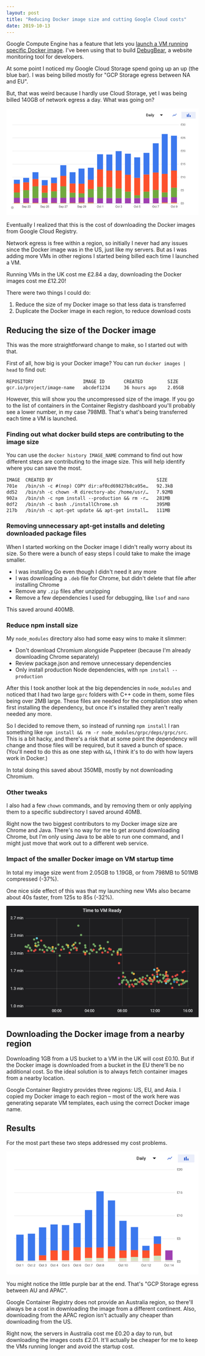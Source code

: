 ```yaml
---
layout: post
title: "Reducing Docker image size and cutting Google Cloud costs"
date: 2019-10-13
---
```


Google Compute Engine has a feature that lets you [launch a VM running specific Docker image](https://cloud.google.com/compute/docs/containers/deploying-containers). I've been using that to build [DebugBear](https://www.debugbear.com), a website monitoring tool for developers.

At some point I noticed my Google Cloud Storage spend going up an up (the blue bar). I was being billed mostly for "GCP Storage egress between NA and EU".

But, that was weird because I hardly use Cloud Storage, yet I was being billed 140GB of network egress a day. What was going on?

![Google Cloud Storage spend going up](/img/blog/docker-containers-gcp/increasing-cloud-storage-spend.png)

Eventually I realized that this is the cost of downloading the Docker images from Google Cloud Registry. 

Network egress is free within a region, so initially I never had any issues since the Docker image was in the US, just like my servers. But as I was adding more VMs in other regions I started being billed each time I launched a VM.

Running VMs in the UK cost me £2.84 a day, downloading the Docker images cost me £12.20!

There were two things I could do:

1. Reduce the size of my Docker image so that less data is transferred
2. Duplicate the Docker image in each region, to reduce download costs

## Reducing the size of the Docker image

This was the more straightforward change to make, so I started out with that.

First of all, how big is your Docker image? You can run `docker images | head` to find out:

```
REPOSITORY                  IMAGE ID       CREATED         SIZE
gcr.io/project/image-name   abcdef1234     36 hours ago    2.05GB
```

However, this will show you the uncompressed size of the image. If you go to the list of containers in the Container Registry dashboard you'll probably see a lower number, in my case 798MB. That's what's being transferred each time a VM is launched.

### Finding out what docker build steps are contributing to the image size

You can use the `docker history IMAGE_NAME` command to find out how different steps are contributing to the image size. This will help identify where you can save the most.

```
IMAGE  CREATED BY                                      SIZE
701e   /bin/sh -c #(nop) COPY dir:af0cd69827b8ca95e…   92.3kB
dd52   /bin/sh -c chown -R directory-abc /home/usr/…   7.92MB
902a   /bin/sh -c npm install --production && rm -r…   281MB
0df2   /bin/sh -c bash ./installChrome.sh              395MB
217b   /bin/sh -c apt-get update && apt-get install…   111MB
```

### Removing unnecessary apt-get installs and deleting downloaded package files

When I started working on the Docker image I didn't really worry about its size. So there were a bunch of easy steps I could take to make the image smaller.

- I was installing Go even though I didn't need it any more
- I was downloading a `.deb` file for Chrome, but didn't delete that file after installing Chrome
- Remove any `.zip` files after unzipping
- Remove a few dependencies I used for debugging, like `lsof` and `nano`

This saved around 400MB.

### Reduce npm install size

My `node_modules` directory also had some easy wins to make it slimmer:

- Don't download Chromium alongside Puppeteer (because I'm already downloading Chrome separately)
- Review package.json and remove unnecessary dependencies
- Only install production Node dependencies, with `npm install --production`

After this I took another look at the big dependencies in `node_modules` and noticed that I had two large `gprc` folders with C++ code in them, some files being over 2MB large. These files are needed for the compilation step when first installing the dependency, but once it's installed they aren't really needed any more.

So I decided to remove them, so instead of running `npm install` I ran something like `npm install && rm -r node_modules/grpc/deps/grpc/src`. This is a bit hacky, and there's a risk that at some point the dependency will change and those files will be required, but it saved a bunch of space. (You'll need to do this as one step with `&&`, I think it's to do with how layers work in Docker.)

In total doing this saved about 350MB, mostly by not downloading Chromium.

### Other tweaks

I also had a few `chown` commands, and by removing them or only applying them to a specific subdirectory I saved around 40MB.

Right now the two biggest contributors to my Docker image size are Chrome and Java. There's no way for me to get around downloading Chrome, but I'm only using Java to be able to run one command, and I might just move that work out to a different web service.

### Impact of the smaller Docker image on VM startup time

In total my image size went from 2.05GB to 1.19GB, or from 798MB to 501MB compressed (-37%).

One nice side effect of this was that my launching new VMs also became about 40s faster, from 125s to 85s (-32%).

![Chart showing how long it takes for VM to launch](/img/blog/docker-containers-gcp/faster-vm-startup.png)

## Downloading the Docker image from a nearby region

Downloading 1GB from a US bucket to a VM in the UK will cost £0.10. But if the Docker image is downloaded from a bucket in the EU there'll be no additional cost. So the ideal solution is to always fetch container images from a nearby location.

Google Container Registry provides three regions: US, EU, and Asia. I copied my Docker image to each region – most of the work here was generating separate VM templates, each using the correct Docker image name.

## Results

For the most part these two steps addressed my cost problems. 

![Cutting Google Cloud Storage network egress costs](/img/blog/docker-containers-gcp/cutting-cloud-storage-egress-costs.png)

You might notice the little purple bar at the end. That's "GCP Storage egress between AU and APAC".

Google Container Registry does not provide an Australia region, so there'll always be a cost in downloading the image from a different continent. Also, downloading from the APAC region isn't actually any cheaper than downloading from the US.

Right now, the servers in Australia cost me £0.20 a day to run, but downloading the images costs £2.01. It'll actually be cheaper for me to keep the VMs running longer and avoid the startup cost.